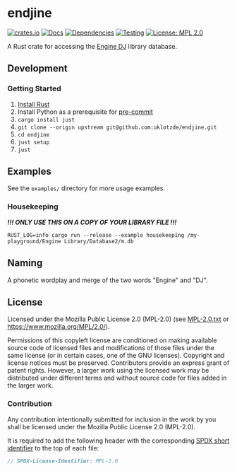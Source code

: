 <!-- SPDX-FileCopyrightText: The endjine authors -->
<!-- SPDX-License-Identifier: MPL-2.0 -->

# endjine

[![crates.io](https://img.shields.io/crates/v/endjine.svg)](https://crates.io/crates/endjine)
[![Docs](https://docs.rs/endjine/badge.svg)](https://docs.rs/endjine)
[![Dependencies](https://deps.rs/repo/github/uklotzde/endjine/status.svg)](https://deps.rs/repo/github/uklotzde/endjine)
[![Testing](https://github.com/uklotzde/endjine/actions/workflows/test.yaml/badge.svg)](https://github.com/uklotzde/endjine/actions/workflows/test.yaml)
[![License: MPL 2.0](https://img.shields.io/badge/License-MPL_2.0-blue.svg)](https://opensource.org/licenses/MPL-2.0)

A Rust crate for accessing the [Engine DJ](https://enginedj.com/) library database.

## Development

### Getting Started

1. [Install Rust](https://www.rust-lang.org/tools/install)
2. Install Python as a prerequisite for [pre-commit](https://pre-commit.com/)
3. `cargo install just`
4. `git clone --origin upstream git@github.com:uklotzde/endjine.git`
5. `cd endjine`
6. `just setup`
7. `just`

## Examples

See the `examples/` directory for more usage examples.

### Housekeeping

**_!!! ONLY USE THIS ON A COPY OF YOUR LIBRARY FILE !!!_**

```shell
RUST_LOG=info cargo run --release --example housekeeping /my-playground/Engine Library/Database2/m.db
```

## Naming

A phonetic wordplay and merge of the two words "Engine" and "DJ".

## License

Licensed under the Mozilla Public License 2.0 (MPL-2.0) (see [MPL-2.0.txt](LICENSES/MPL-2.0.txt) or
<https://www.mozilla.org/MPL/2.0/>).

Permissions of this copyleft license are conditioned on making available source code of licensed
files and modifications of those files under the same license (or in certain cases, one of the GNU
licenses). Copyright and license notices must be preserved. Contributors provide an express grant of
patent rights. However, a larger work using the licensed work may be distributed under different
terms and without source code for files added in the larger work.

### Contribution

Any contribution intentionally submitted for inclusion in the work by you shall be licensed under
the Mozilla Public License 2.0 (MPL-2.0).

It is required to add the following header with the corresponding
[SPDX short identifier](https://spdx.dev/ids/) to the top of each file:

```rust
// SPDX-License-Identifier: MPL-2.0
```
